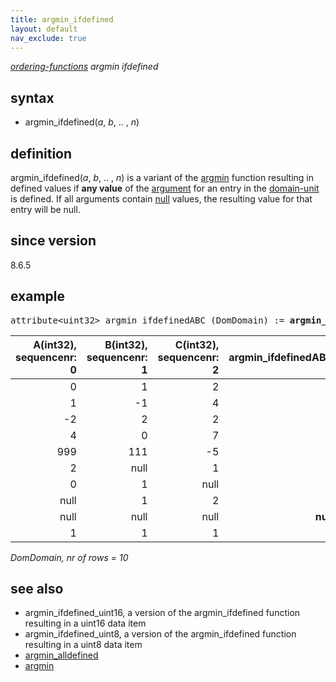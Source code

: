 ```yaml
---
title: argmin_ifdefined
layout: default
nav_exclude: true
---
```

*[ordering-functions](ordering-functions) argmin ifdefined*

## syntax

- argmin_ifdefined(*a*, *b*, .. , *n*)

## definition

argmin_ifdefined(*a*, *b*, .. , *n*) is a variant of the [argmin](argmin) function resulting in defined values if **any value** of the [argument](argument) 
 for an entry in the [domain-unit](domain-unit) is defined. If all arguments contain [null](null) values, the resulting value for that entry will be null.

## since version
8.6.5

## example
<pre>
attribute&lt;uint32&gt; argmin_ifdefinedABC (DomDomain) := <B>argmin_ifdefined(</B>A, B, C<B>)</B>;
</pre>

|A(int32),<BR>sequencenr: 0|B(int32),<BR>sequencenr: 1|C(int32),<BR>sequencenr: 2|argmin_ifdefinedABC|
|-------------------------:|-------------------------:|-------------------------:|-------------------:|
|0                         |1                         |2                         |**0**               |
|1                         |-1                        |4                         |**1**               |
|-2                        |2                         |2                         |**0**               |
|4                         |0                         |7                         |**1**               |
|999                       |111                       |-5                        |**2**               |
|2                         |null                      |1                         |**2**               |
|0                         |1                         |null                      |**0**               |
|null                      |1                         |2                         |**1**               |
|null                      |null                      |null                      |**null**            |
|1                         |1                         |1                         |**0**               |

*DomDomain, nr of rows = 10*

## see also

- argmin_ifdefined_uint16, a version of the argmin_ifdefined function resulting in a uint16 data item
- argmin_ifdefined_uint8, a version of the argmin_ifdefined function resulting in a uint8 data item
- [argmin_alldefined](argmin_alldefined)
- [argmin](argmin)

